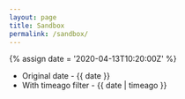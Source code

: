```yaml
---
layout: page
title: Sandbox
permalink: /sandbox/
---
```



{% assign date = '2020-04-13T10:20:00Z' %}

- Original date - {{ date }}
- With timeago filter - {{ date | timeago }}

